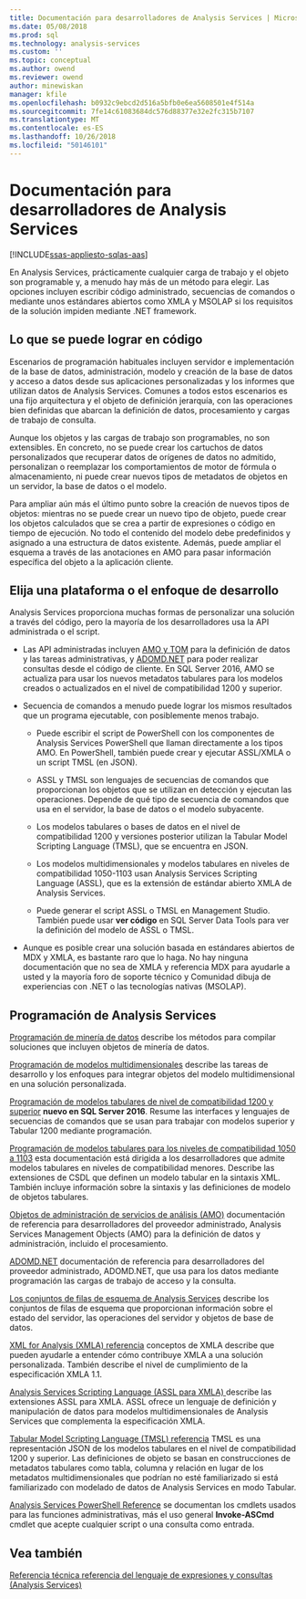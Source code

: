 ```yaml
---
title: Documentación para desarrolladores de Analysis Services | Microsoft Docs
ms.date: 05/08/2018
ms.prod: sql
ms.technology: analysis-services
ms.custom: ''
ms.topic: conceptual
ms.author: owend
ms.reviewer: owend
author: minewiskan
manager: kfile
ms.openlocfilehash: b0932c9ebcd2d516a5bfb0e6ea5608501e4f514a
ms.sourcegitcommit: 7fe14c61083684dc576d88377e32e2fc315b7107
ms.translationtype: MT
ms.contentlocale: es-ES
ms.lasthandoff: 10/26/2018
ms.locfileid: "50146101"
---
```

# <a name="analysis-services-developer-documentation"></a>Documentación para desarrolladores de Analysis Services
[!INCLUDE[ssas-appliesto-sqlas-aas](../includes/ssas-appliesto-sqlas-aas.md)]

En Analysis Services, prácticamente cualquier carga de trabajo y el objeto son programable y, a menudo hay más de un método para elegir.  Las opciones incluyen escribir código administrado, secuencias de comandos o mediante unos estándares abiertos como XMLA y MSOLAP si los requisitos de la solución impiden mediante .NET framework.

## <a name="what-you-can-accomplish-in-code"></a>Lo que se puede lograr en código
Escenarios de programación habituales incluyen servidor e implementación de la base de datos, administración, modelo y creación de la base de datos y acceso a datos desde sus aplicaciones personalizadas y los informes que utilizan datos de Analysis Services. Comunes a todos estos escenarios es una fijo arquitectura y el objeto de definición jerarquía, con las operaciones bien definidas que abarcan la definición de datos, procesamiento y cargas de trabajo de consulta.

Aunque los objetos y las cargas de trabajo son programables, no son extensibles. En concreto, no se puede crear los cartuchos de datos personalizados que recuperar datos de orígenes de datos no admitido, personalizan o reemplazar los comportamientos de motor de fórmula o almacenamiento, ni puede crear nuevos tipos de metadatos de objetos en un servidor, la base de datos o el modelo.

Para ampliar aún más el último punto sobre la creación de nuevos tipos de objetos: mientras no se puede crear un nuevo tipo de objeto, puede crear los objetos calculados que se crea a partir de expresiones o código en tiempo de ejecución. No todo el contenido del modelo debe predefinidos y asignado a una estructura de datos existente. Además, puede ampliar el esquema a través de las anotaciones en AMO para pasar información específica del objeto a la aplicación cliente.

## <a name="choose-a-platform-or-approach-to-development"></a>Elija una plataforma o el enfoque de desarrollo
Analysis Services proporciona muchas formas de personalizar una solución a través del código, pero la mayoría de los desarrolladores usa la API administrada o el script.

- Las API administradas incluyen [AMO y TOM](http://msdn.microsoft.com/library/mt436122.aspx) para la definición de datos y las tareas administrativas, y [ADOMD.NET](http://msdn.microsoft.com/library/mt465769.aspx) para poder realizar consultas desde el código de cliente. En SQL Server 2016, AMO se actualiza para usar los nuevos metadatos tabulares para los modelos creados o actualizados en el nivel de compatibilidad 1200 y superior.

- Secuencia de comandos a menudo puede lograr los mismos resultados que un programa ejecutable, con posiblemente menos trabajo.

  - Puede escribir el script de PowerShell con los componentes de Analysis Services PowerShell que llaman directamente a los tipos AMO. En PowerShell, también puede crear y ejecutar ASSL/XMLA o un script TMSL (en JSON).

  - ASSL y TMSL son lenguajes de secuencias de comandos que proporcionan los objetos que se utilizan en detección y ejecutan las operaciones. Depende de qué tipo de secuencia de comandos que usa en el servidor, la base de datos o el modelo subyacente.

  - Los modelos tabulares o bases de datos en el nivel de compatibilidad 1200 y versiones posterior utilizan la Tabular Model Scripting Language (TMSL), que se encuentra en JSON.

  - Los modelos multidimensionales y modelos tabulares en niveles de compatibilidad 1050-1103 usan Analysis Services Scripting Language (ASSL), que es la extensión de estándar abierto XMLA de Analysis Services.

  - Puede generar el script ASSL o TMSL en Management Studio. También puede usar **ver código** en SQL Server Data Tools para ver la definición del modelo de ASSL o TMSL.

- Aunque es posible crear una solución basada en estándares abiertos de MDX y XMLA, es bastante raro que lo haga. No hay ninguna documentación que no sea de XMLA y referencia MDX para ayudarle a usted y la mayoría foro de soporte técnico y Comunidad dibuja de experiencias con .NET o las tecnologías nativas (MSOLAP).

## <a name="programming-in-analysis-services"></a>Programación de Analysis Services
[Programación de minería de datos](../analysis-services/data-mining-programming.md) describe los métodos para compilar soluciones que incluyen objetos de minería de datos.

[Programación de modelos multidimensionales](../analysis-services/multidimensional-models/multidimensional-model-programming.md) describe las tareas de desarrollo y los enfoques para integrar objetos del modelo multidimensional en una solución personalizada.

[Programación de modelos tabulares de nivel de compatibilidad 1200 y superior](../analysis-services/tabular-model-programming-compatibility-level-1200/tabular-model-programming-for-compatibility-level-1200.md)
**nuevo en SQL Server 2016**.  Resume las interfaces y lenguajes de secuencias de comandos que se usan para trabajar con modelos superior y Tabular 1200 mediante programación.

[Programación de modelos tabulares para los niveles de compatibilidad 1050 a 1103](../analysis-services/tabular-model-programming-compatibility-levels-1050-1103/tabular-model-programming-for-compatibility-levels-1050-through-1103.md) esta documentación está dirigida a los desarrolladores que admite modelos tabulares en niveles de compatibilidad menores. Describe las extensiones de CSDL que definen un modelo tabular en la sintaxis XML. También incluye información sobre la sintaxis y las definiciones de modelo de objetos tabulares.

[Objetos de administración de servicios de análisis (AMO)](https://msdn.microsoft.com/library/mt436122.aspx) documentación de referencia para desarrolladores del proveedor administrado, Analysis Services Management Objects (AMO) para la definición de datos y administración, incluido el procesamiento.

[ADOMD.NET](http://msdn.microsoft.com/library/mt465769.aspx) documentación de referencia para desarrolladores del proveedor administrado, ADOMD.NET, que usa para los datos mediante programación las cargas de trabajo de acceso y la consulta.

[Los conjuntos de filas de esquema de Analysis Services](https://docs.microsoft.com/bi-reference/schema-rowsets/analysis-services-schema-rowsets) describe los conjuntos de filas de esquema que proporcionan información sobre el estado del servidor, las operaciones del servidor y objetos de base de datos.

[XML for Analysis &#40;XMLA&#41; referencia](https://docs.microsoft.com/bi-reference/xmla/xml-for-analysis-xmla-reference) conceptos de XMLA describe que pueden ayudarle a entender cómo contribuye XMLA a una solución personalizada. También describe el nivel de cumplimiento de la especificación XMLA 1.1.

[Analysis Services Scripting Language &#40;ASSL para XMLA&#41; ](https://docs.microsoft.com/bi-reference/assl/analysis-services-scripting-language-assl-for-xmla) describe las extensiones ASSL para XMLA. ASSL ofrece un lenguaje de definición y manipulación de datos para modelos multidimensionales de Analysis Services que complementa la especificación XMLA.

[Tabular Model Scripting Language &#40;TMSL&#41; referencia](https://docs.microsoft.com/bi-reference/tmsl/tabular-model-scripting-language-tmsl-reference) TMSL es una representación JSON de los modelos tabulares en el nivel de compatibilidad 1200 y superior. Las definiciones de objeto se basan en construcciones de metadatos tabulares como tabla, columna y relación en lugar de los metadatos multidimensionales que podrían no esté familiarizado si está familiarizado con modelado de datos de Analysis Services en modo Tabular.

[Analysis Services PowerShell Reference](../analysis-services/powershell/analysis-services-powershell-reference.md) se documentan los cmdlets usados para las funciones administrativas, más el uso general **Invoke-ASCmd** cmdlet que acepte cualquier script o una consulta como entrada.

## <a name="see-also"></a>Vea también
[Referencia técnica ](../analysis-services/powershell/technical-reference-ssas.md) 
 [referencia del lenguaje de expresiones y consultas &#40;Analysis Services&#41;](http://msdn.microsoft.com/library/gg492188.aspx)
